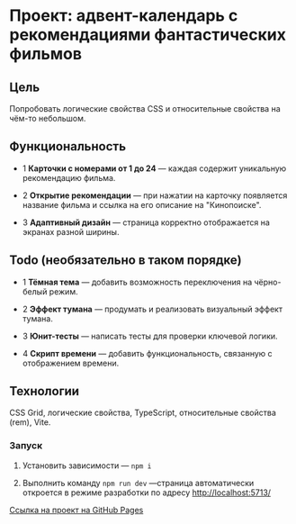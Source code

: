 # Проект: адвент-календарь с рекомендациями фантастических фильмов

## Цель

Попробовать логические свойства CSS и относительные свойства на чём-то небольшом.

## Функциональность

* 1 **Карточки с номерами от 1 до 24** — каждая содержит уникальную рекомендацию фильма.

* 2 **Открытие рекомендации** — при нажатии на карточку появляется название фильма и ссылка на его описание на "Кинопоиске".

* 3 **Адаптивный дизайн** — страница корректно отображается на экранах разной ширины.

## Todo (необязательно в таком порядке)

* 1 **Тёмная тема** — добавить возможность переключения на чёрно-белый режим.

* 2 **Эффект тумана** — продумать и реализовать визуальный эффект тумана.

* 3 **Юнит-тесты** — написать тесты для проверки ключевой логики.

* 4 **Скрипт времени** — добавить функциональность, связанную с отображением времени.

## Технологии

CSS Grid, логические свойства, TypeScript, относительные свойства (rem), Vite.

### Запуск

1. Установить зависимости — `npm i`

2. Выполнить команду `npm run dev` —страница автоматически откроется в режиме разработки по адресу [http://localhost:5713/](http://localhost:5713/)

[Ссылка на проект на GitHub Pages](https://github.com/nasty23-star/advent-calendar/deployments/github-pages)


